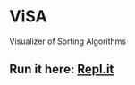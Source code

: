 # ViSA
Visualizer of Sorting Algorithms

## Run it here: [Repl.it](https://replit.com/@RohanChaturvedi/SortingVisualizer?v=1) 
